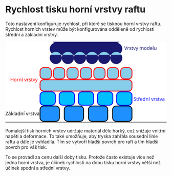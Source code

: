 Rychlost tisku horní vrstvy raftu
====
Toto nastavení konfiguruje rychlost, při které se tisknou horní vrstvy raftu. Rychlost horních vrstev může být konfigurována odděleně od rychlosti střední a základní vrstvy.

![Kde jsou umístěny horní vrstvy raftu](../images/raft_dimensions_simplified_cs.svg)

Pomalejší tisk horních vrstev udržuje materiál déle horký, což snižuje vnitřní napětí a deformace. To také umožňuje, aby tryska zahřála sousední linie raftu a dále je vyhladila. Tím se vytvoří hladší povrch pro raft a tím hladší povrch pro váš tisk.

To se provádí za cenu další doby tisku. Protože často existuje více než jedna horní vrstva, je účinek rychlosti na dobu tisku horní vrstvy větší než účinek spodní a střední vrstvy.